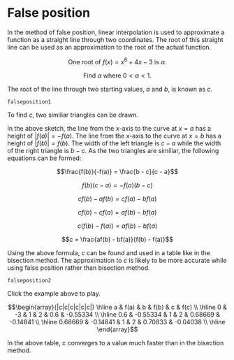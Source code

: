 # False position

In the method of false position, linear interpolation is used to approximate a function as a straight line through two coordinates. The root of this straight line can be used as an approximation to the root of the actual function.

$$\text{One root of } f(x) = x^6 + 4x - 3 \text{ is } \alpha \text{.}$$

$$\text{Find } \alpha \text{ where } 0 < \alpha < 1 \text{.}$$

The root of the line through two starting values, $a$ and $b$, is known as $c$.

```sketch
falseposition1
```

To find $c$, two similiar triangles can be drawn.

In the above sketch, the line from the x-axis to the curve at $x = a$ has a height of $\lvert f(a) \rvert = -f(a)$. The line from the x-axis to the curve at $x = b$ has a height of $\lvert f(b) \rvert = f(b)$. The width of the left triangle is $c - a$ while the width of the right triangle is $b - c$. As the two triangles are similiar, the following equations can be formed:

$$\frac{f(b)}{-f(a)} = \frac{b - c}{c - a}$$

$$f(b)(c - a) = -f(a)(b - c)$$

$$cf(b) - af(b) = cf(a) - bf(a)$$

$$cf(b) - cf(a) = af(b) - bf(a)$$

$$c(f(b) - f(a)) = af(b) - bf(a)$$

$$c = \frac{af(b) - bf(a)}{f(b) - f(a)}$$

Using the above formula, $c$ can be found and used in a table like in the bisection method. The approximation to $c$ is likely to be more accurate while using false position rather than bisection method.

```sketch
falseposition2
```

Click the example above to play.

$$\begin{array}{|c|c|c|c|c|c|}
\hline
a & f(a) & b & f(b) & c & f(c) \\ \hline
0 & -3 & 1 & 2 & 0.6 & -0.55334 \\ \hline
0.6 & -0.55334 & 1 & 2 & 0.68669 & -0.14841 \\ \hline
0.68669 & -0.14841 & 1 & 2 & 0.70833 & -0.04038 \\ \hline
\end{array}$$

In the above table, c converges to a value much faster than in the bisection method.
